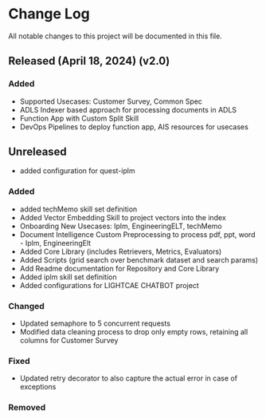 # Change Log
All notable changes to this project will be documented in this file.

## Released (April 18, 2024) (v2.0)

### Added
- Supported Usecases: Customer Survey, Common Spec
- ADLS Indexer based approach for processing documents in ADLS
- Function App with Custom Split Skill
- DevOps Pipelines to deploy function app, AIS resources for usecases


## Unreleased
- added configuration for quest-iplm


### Added
- added techMemo skill set definition
- Added Vector Embedding Skill to project vectors into the index
- Onboarding New Usecases: Iplm, EngineeringELT, techMemo
- Document Intelligence Custom Preprocessing to process pdf, ppt, word - Iplm, EngineeringElt
- Added Core Library (includes Retrievers, Metrics, Evaluators)
- Added Scripts (grid search over benchmark dataset and search params)
- Add Readme documentation for Repository and Core Library
- Added iplm skill set definition
- Added configurations for LIGHTCAE CHATBOT project

### Changed
- Updated semaphore to 5 concurrent requests
- Modified data cleaning process to drop only empty rows, retaining all columns for Customer Survey

### Fixed
- Updated retry decorator to also capture the actual error in case of exceptions

### Removed